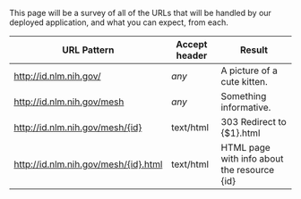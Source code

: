 This page will be a survey of all of the URLs that will be handled by our deployed application, and what you can expect, from each.

| URL Pattern                          | Accept header |            Result                        | 
|--------------------------------------|---------------|------------------------------------------|
| http://id.nlm.nih.gov/               |  *any*        | A picture of a cute kitten.              |
| http://id.nlm.nih.gov/mesh           |  *any*        | Something informative.                   |
| http://id.nlm.nih.gov/mesh/{id}      | text/html     | 303 Redirect to {$1}.html                |
| http://id.nlm.nih.gov/mesh/{id}.html | text/html     | HTML page with info about the resource {id} |

